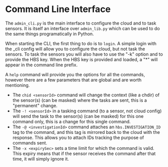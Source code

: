 # Command Line Interface

The `admin_cli.py` is the main interface to configure the cloud and to task sensors. It is itself an interface over
`admin_lib.py` which can be used to do the same things programatically in Python.

When starting the CLI, the first thing to do is to `login`. A simple login with the _cli config will allow you to
configure the cloud, but not task the sensors. To task the sensors you will also have to use the "-k" option and
to provide the HBS key. When the HBS key is provided and loaded, a "*" will appear in the command line prefix. 

A `help` command will provide you the options for all the commands, however there are a few parameters that are
global and are worth mentioning.
* The `chid <sensorId>` command will change the context (like a chdir) of the sensor(s) (can be masked) where the
   tasks are sent, this is a "permanent" change.
* The `-! <sensorId>` in a tasking command (to a sensor, not cloud config) will send the task to the sensor(s) 
  (can be masked) for this one command only, this is a change for this single command.
* The `-@ <investigationId>` command attaches an `hbs.INVESTIGATION_ID` tag to the command, and this tag is mirrored
  back to the cloud with the response. This allows you to attach IDs tracking the purpose of commands sent.
* The `-x <expirySec>` sets a time limit for which the command is valid. This expiry means that if the sensor
  receives the command after that time, it will simply ignore it.

